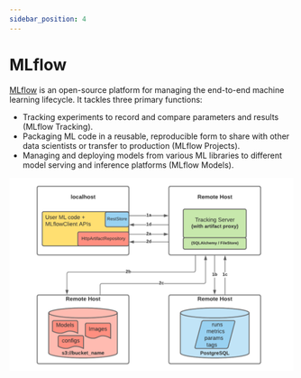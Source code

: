 ```yaml
---
sidebar_position: 4
---
```


# MLflow

[MLflow](https://mlflow.org/docs/latest/index.html) is an open-source platform for managing the end-to-end machine learning lifecycle. It tackles three primary functions:

- Tracking experiments to record and compare parameters and results (MLflow Tracking).
- Packaging ML code in a reusable, reproducible form to share with other data scientists or transfer to production (MLflow Projects).
- Managing and deploying models from various ML libraries to different model serving and inference platforms (MLflow Models).

![MLflow Deployment Scenario](img/mlflow_deployment_scenario.png)
